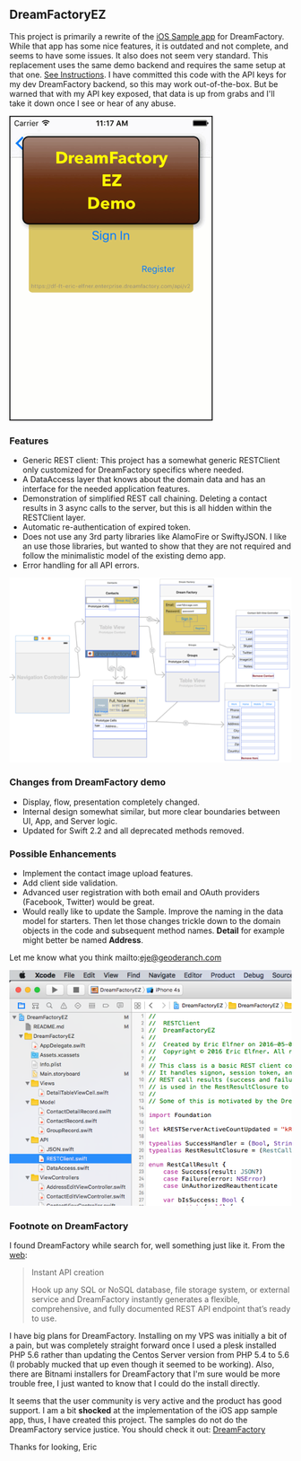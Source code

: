 ## DreamFactoryEZ

This project is primarily a rewrite of the [iOS Sample app](https://github.com/dreamfactorysoftware/ios-swift-sdk) 
for DreamFactory. While that app has some nice features, it is outdated and not complete, and 
seems to have some issues. It also does not seem very standard. 
This replacement uses the same demo backend and requires the same setup at that one.
[See Instructions](https://github.com/dreamfactorysoftware/ios-swift-sdk). 
I have committed this code with the API keys for my dev DreamFactory backend, so this may work out-of-the-box.
But be warned that with my API key exposed, that data is up from grabs and I'll take it down
once I see or hear of any abuse.

![DreamFactory EZ Demo](./README/DreamFactoryEZ.gif)

### Features
 
 - Generic REST client: This project has a somewhat generic RESTClient only customized
 for DreamFactory specifics where needed.
 - A DataAccess layer that knows about the domain data and has an interface for the needed
 application features.
 - Demonstration of simplified REST call chaining. Deleting a contact results in 3 async
 calls to the server, but this is all hidden within the RESTClient layer.
 - Automatic re-authentication of expired token.
 - Does not use any 3rd party libraries like AlamoFire or SwiftyJSON. I like an use those
 libraries, but wanted to show that they are not required and follow the minimalistic model
 of the existing demo app.
 - Error handling for all API errors.
 
![StoryBoard](./README/MainStoryboard.png)

### Changes from DreamFactory demo
  
 - Display, flow, presentation completely changed.
 - Internal design somewhat similar, but more clear boundaries between UI, App, and Server
 logic.
 - Updated for Swift 2.2 and all deprecated methods removed.
  
### Possible Enhancements

 - Implement the contact image upload features.
 - Add client side validation.
 - Advanced user registration with both email and OAuth providers (Facebook, Twitter) would
 be great.
 - Would really like to update the Sample. Improve the naming in the data model for starters.
 Then let those changes trickle down to the domain objects in the code and subsequent method
names. **Detail** for example might better be named **Address**.
 
 Let me know what you think mailto:eje@geoderanch.com

![Code](./README/CodeSample.png)

### Footnote on DreamFactory

I found DreamFactory while search for, well something just like it. From the [web](https://www.dreamfactory.com/features):

> Instant API creation
> 
> Hook up any SQL or NoSQL database, file storage system, or external service and 
> DreamFactory instantly generates a flexible, comprehensive, and fully documented 
> REST API endpoint that’s ready to use.

I have big plans for DreamFactory. Installing on my VPS was initially a bit of a pain, but
was completely straight forward once I used a plesk installed PHP 5.6 rather than updating
the Centos Server version from PHP 5.4 to 5.6 (I probably mucked that up even though it
seemed to be working). Also, there are Bitnami installers for DreamFactory that I'm 
sure would be more trouble free, I just wanted to know that I could do the install directly.

It seems that the user community is very active and the product has good support.
I am a bit **shocked** at the implementation of the iOS app sample app, thus, I have created this
project. The samples do not do the DreamFactory service justice. You should check it out:
[DreamFactory](https://www.dreamfactory.com)

Thanks for looking, Eric
